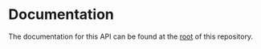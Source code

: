 # Documentation

The documentation for this API can be found at the [root](https://github.com/arturspon/Buzzvel-QrCode-Test) of this repository.
